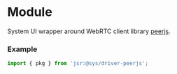 # Module
System UI wrapper around WebRTC client library [peerjs](https://peerjs.com/).


### Example
```ts
import { pkg } from 'jsr:@sys/driver-peerjs';
```
